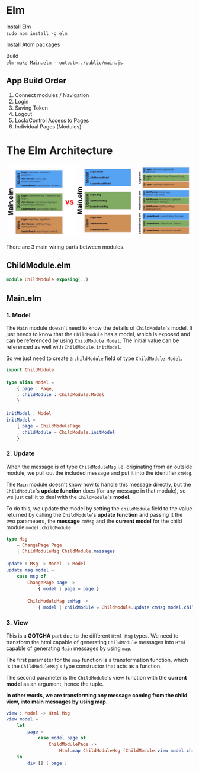 # Elm

Install Elm  
`sudo npm install -g elm`

Install Atom packages  


Build  
`elm-make Main.elm --output=../public/main.js`  

## App Build Order  

1. Connect modules / Navigation
2. Login
3. Saving Token
4. Logout
5. Lock/Control Access to Pages
6. Individual Pages (Modules)  

# The Elm Architecture  

![TEA](./pics/TEA.png)

There are 3 main wiring parts between modules.

## ChildModule.elm
```elm
module ChildModule exposing(..)
```

## Main.elm

### 1. Model

The `Main` module doesn't need to know the details of `ChildModule`'s model. It just needs to know that the `ChildModule` has a model, which is exposed and can be referenced by using `ChildModule.Model`. The initial value can be referenced as well with `ChildModule.initModel`.

So we just need to create a `childModule` field of type `ChildModule.Model`.

```elm  
import ChildModule

type alias Model =
    { page : Page,
    , childModule : ChildModule.Model
    }

initModel : Model
initModel =
    { page = ChildModulePage
    , childModule = ChildModule.initModel
    }
```

### 2. Update  

When the message is of type `ChildModuleMsg` i.e. originating from an outside module, we pull out the included message and put it into the identifier `cmMsg`.  

The `Main` module doesn't know how to handle this message directly, but the `ChildModule`'s **update function** does (for any message in that module), so we just call it to deal with the `ChildModule`'s **model**.  

To do this, we update the model by setting the `childModule` field to the value returned by calling the `ChildModule`'s **update function** and passing it the two parameters, the **message** `cmMsg` and the **current model** for the child module `model.childModule`

```elm  
type Msg
    = ChangePage Page
    | ChildModuleMsg ChildModule.messages

update : Msg -> Model -> Model
update msg model =
    case msg of
        ChangePage page ->
            { model | page = page }

        ChildModuleMsg cmMsg ->
            { model | childModule = ChildModule.update cmMsg model.childModule }
```
### 3. View  

This is a **GOTCHA** part due to the different `Html Msg` types. We need to transform the html capable of generating `ChildModule` messages into `Html` capable of generating `Main` messages by using `map`.  

The first parameter for the `map` function is a transformation function, which is the `ChildModuleMsg`'s type constructor that acts as a function.

The second parameter is the `ChildModule`'s view function with the **current model** as an argument, hence the tuple.  

**In other words, we are transforming any message coming from the child view, into main messages by using map.**  

```elm
view : Model -> Html Msg
view model =
    let
        page =
            case model.page of
                ChildModulePage ->
                    Html.map ChildModuleMsg (ChildModule.view model.childModule)
    in
        div [] [ page ]

```
